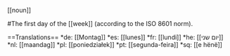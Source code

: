 [[noun]]

#The first day of the [[week]] (according to the ISO 8601 norm).

==Translations==
*de: [[Montag]]
*es: [[lunes]]
*fr: [[lundi]]
*he: [[יום שני]]
*nl: [[maandag]]
*pl: [[poniedziałek]]
*pt: [[segunda-feira]]
*sq: [[e h&euml;n&euml;]]